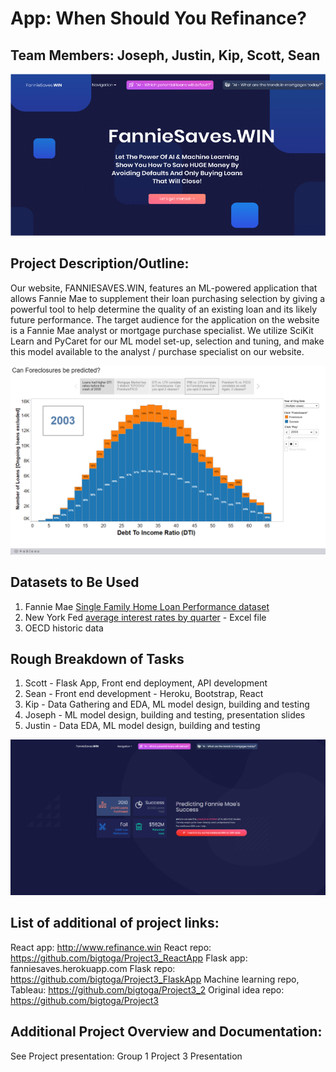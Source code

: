 # App: When Should You Refinance?

## Team Members: Joseph, Justin, Kip, Scott, Sean

![](Justin/project3.png)

## Project Description/Outline: 
Our website, FANNIESAVES.WIN, features an ML-powered application that allows Fannie Mae to supplement their loan purchasing selection by giving a powerful tool to help determine the quality of an existing loan and its likely future performance. The target audience for the application on the website is a Fannie Mae analyst or mortgage purchase specialist. We utilize SciKit Learn and PyCaret for our ML model set-up, selection and tuning, and make this model available to the analyst / purchase specialist on our website. 

![](Justin/project3-2.png)

## Datasets to Be Used
1. Fannie Mae [Single Family Home Loan Performance dataset](https://www.fanniemae.com/portal/funding-the-market/data/loan-performance-data.html)
2. New York Fed [average interest rates by quarter](https://www.newyorkfed.org/microeconomics/hhdc/background.html) - Excel file
3. OECD historic data 

## Rough Breakdown of Tasks
1. Scott - Flask App, Front end deployment, API development 
2. Sean - Front end development - Heroku, Bootstrap, React 
3. Kip - Data Gathering and EDA, ML model design, building and testing 
4. Joseph -  ML model design, building and testing, presentation slides  
5. Justin -  Data EDA, ML model design, building and testing 

![](Justin/project3-3.png)

## List of additional of project links: 
React app: http://www.refinance.win
React repo: https://github.com/bigtoga/Project3_ReactApp
Flask app: fanniesaves.herokuapp.com 
Flask repo: https://github.com/bigtoga/Project3_FlaskApp
Machine learning repo, Tableau: https://github.com/bigtoga/Project3_2
Original idea repo: https://github.com/bigtoga/Project3

## Additional Project Overview and Documentation: 
See Project presentation:  Group 1 Project 3 Presentation 
